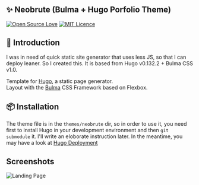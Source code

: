 ## ✨ Neobrute (Bulma + Hugo Porfolio Theme)

[![Open Source Love](https://badges.frapsoft.com/os/v1/open-source.svg)](https://github.com/ellerbrock/open-source-badges/) [![MIT Licence](https://badges.frapsoft.com/os/mit/mit.svg?v=103)](https://opensource.org/licenses/mit-license.php)

## 💎 Introduction

I was in need of quick static site generator that uses less JS, so that I can deploy leaner. So I created this. It is based from Hugo v0.132.2 + Bulma CSS v1.0. 

Template for [Hugo](https://gohugo.io), a static page generator.  
Layout with the [Bulma](https://bulma.io/) CSS Framework based on Flexbox.

## 📦 Installation

The theme file is in the `themes/neobrute` dir, so in order to use it, you need first to install Hugo in your development environment and then `git submodule` it.
I'll write an eloborate instruction later. In the meantime, you may have a look at [Hugo Deployment](https://gohugo.io/hosting-and-deployment/)

## Screenshots

![Landing Page](https://i.ibb.co/MsFNMNV/Screenshot-from-2024-08-19-23-13-47.png)
